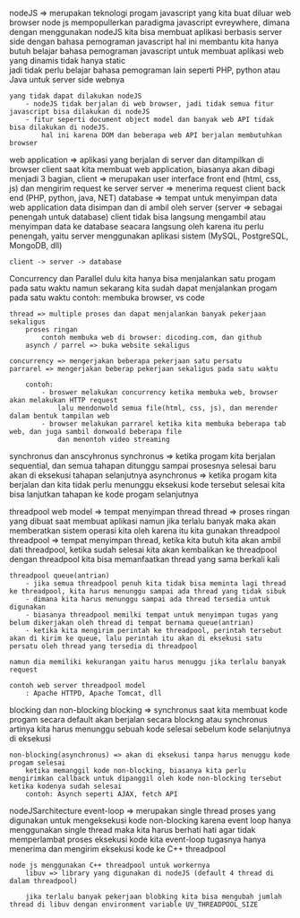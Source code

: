 nodeJS => merupakan teknologi progam javascript yang kita buat diluar web browser
    node js mempopullerkan paradigma javascript evreywhere, dimana dengan menggunakan nodeJS kita bisa membuat aplikasi berbasis server side
    dengan bahasa pemograman javascript
    hal ini membantu kita hanya butuh belajar bahasa pemograman javascript untuk membuat aplikasi web yang dinamis tidak hanya static   
        jadi tidak perlu belajar bahasa pemograman lain seperti PHP, python atau Java untuk server side webnya

    yang tidak dapat dilakukan nodeJS
        - nodeJS tidak berjalan di web browser, jadi tidak semua fitur javascript bisa dilakukan di nodeJS
        - fitur seperti document object model dan banyak web API tidak bisa dilakukan di nodeJS.
            hal ini karena DOM dan beberapa web API berjalan membutuhkan browser

web application => aplikasi yang berjalan di server dan ditampilkan di browser client
    saat kita membuat web application, biasanya akan dibagi menjadi 3 bagian,
        client => merupakan user interface 
            front end (html, css, js) dan mengirim request ke server
        server => menerima request client 
            back end (PHP, python, java, NET)
        database => tempat untuk menyimpan data web application
            data disimpan dan di ambil oleh server (server => sebagai penengah untuk database)
            client tidak bisa langsung mengambil atau menyimpan data ke database seacara langsung oleh karena itu perlu penengah, yaitu server
            menggunakan aplikasi sistem (MySQL, PostgreSQL, MongoDB, dll)

    client -> server -> database

Concurrency dan Parallel
    dulu kita hanya bisa menjalankan satu progam pada satu waktu
    namun sekarang kita sudah dapat menjalankan progam pada satu waktu
        contoh: membuka browser, vs code

    thread => multiple proses dan dapat menjalankan banyak pekerjaan sekaligus
        proses ringan
            contoh membuka web di browser: dicoding.com, dan github
        asynch / parrel => buka website sekaligus

    concurrency => mengerjakan beberapa pekerjaan satu persatu
    parrarel => mengerjakan beberap pekerjaan sekaligus pada satu waktu    

        contoh: 
            - broswer melakukan concurrency ketika membuka web, browser akan melakukan HTTP request
                lalu mendonwold semua file(html, css, js), dan merender dalam bentuk tampilan web
            - browser melakukan parrarel ketika kita membuka beberapa tab web, dan juga sambil donwoald beberapa file
                dan menontoh video streaming

synchronus dan anscyhronus
    synchronus => ketika progam kita berjalan sequential, 
        dan semua tahapan ditunggu sampai prosesnya selesai baru akan di eksekusi tahapan selanjutnya
    asynchronus => ketika progam kita berjalan dan kita tidak perlu menunggu eksekusi kode tersebut selesai
        kita bisa lanjutkan tahapan ke kode progam selanjutnya

threadpool web model => tempat menyimpan thread
    thread => proses ringan yang dibuat saat membuat aplikasi
        namun jika terlalu banyak maka akan memberatkan sistem operasi kita
    oleh karena itu kita gunakan threadpool
    threadpool => tempat menyimpan thread, ketika kita butuh kita akan ambil dati threadpool, ketika sudah selesai
        kita akan kembalikan ke threadpool
    dengan threadpool kita bisa memanfaatkan thread yang sama berkali kali

    threadpool queue(antrian)
        - jika semua threadpool penuh kita tidak bisa meminta lagi thread ke threadpool, kita harus menunggu sampai ada thread yang tidak sibuk
        - dimana kita harus menunggu sampai ada thread tersedia untuk digunakan
        - biasanya threadpool memilki tempat untuk menyimpan tugas yang belum dikerjakan oleh thread di tempat bernama queue(antrian)
        - ketika kita mengirim perintah ke threadpool, perintah tersebut akan di kirim ke queue, lalu perintah itu akan di eksekusi satu persatu oleh thread yang tersedia di threadpool

    namun dia memiliki kekurangan yaitu harus menuggu jika terlalu banyak request

    contoh web server threadpool model
        : Apache HTTPD, Apache Tomcat, dll

blocking dan non-blocking
    blocking => synchronus
        saat kita membuat kode progam secara default akan berjalan secara blockng atau synchronus
        artinya kita harus menunggu sebuah kode selesai sebelum kode selanjutnya di eksekusi
    
    non-blocking(asynchronus) => akan di eksekusi tanpa harus menuggu kode progam selesai
        ketika memanggil kode non-blocking, biasanya kita perlu mengirimkan callback untuk dipanggil oleh kode non-blocking tersebut ketika kodenya sudah selesai
        contoh: Asynch seperti AJAX, fetch API

nodeJSarchitecture
    event-loop => merupakan single thread proses yang digunakan untuk mengeksekusi kode non-blocking
        karena event loop hanya menggunakan single thread maka kita harus berhati hati agar tidak memperlambat proses eksekusi kode kita
        event-loop tugasnya hanya menerima dan mengirim eksekusi kode ke C++ threadpool

    node js menggunakan C++ threadpool untuk workernya
        libuv => library yang digunakan di nodeJS (default 4 thread di dalam threadpool)

        jika terlalu banyak pekerjaan blobking kita bisa mengubah jumlah thread di libuv dengan environment variable UV_THREADPOOL_SIZE